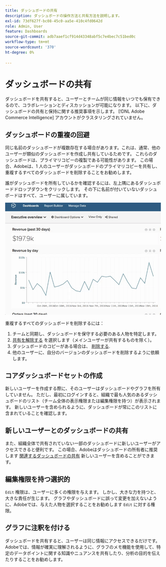 ```yaml
---
title: ダッシュボードの共有
description: ダッシュボードの操作方法と共有方法を説明します。
exl-id: 73df627f-bc08-45c0-aa5e-410c4fd0642d
role: Admin, User
feature: Dashboards
source-git-commit: adb7aaef1cf914d43348abf5c7e4bec7c51bed0c
workflow-type: tm+mt
source-wordcount: '370'
ht-degree: 0%

---
```


# ダッシュボードの共有

ダッシュボードを共有すると、ユーザーとチームが同じ情報をいつでも保有できるので、コラボレーションとディスカッションが可能になります。 以下に、ダッシュボードの共有と保持に関する推奨事項を示します。 [!DNL Adobe Commerce Intelligence] アカウントがクラスタリングされていません。

## ダッシュボードの重複の回避

同じ名前のダッシュボードが複数存在する場合があります。これは、通常、他のユーザーが類似のダッシュボードを作成し共有しているためです。 これらのダッシュボードは、プライマリコピーの複製である可能性があります。 この場合、Adobeは、1 人のユーザーがダッシュボードのプライマリコピーを共有し、重複するすべてのダッシュボードを削除することをお勧めします。

誰がダッシュボードを所有しているかを確認するには、左上隅にあるダッシュボードドロップダウンをクリックします。 その下に名前が付いていないダッシュボードはすべて、ユーザーに属しています。

![](../../mbi/assets/Dash_ownership.gif)

重複するすべてのダッシュボードを削除するには：

1. チームと同期し、ダッシュボードを保守する必要のある人物を特定します。
1. [共有を解除する](../data-user/dashboards/leave-dashboard.md) を選択します（メインユーザーが共有するものを除く）。
1. ダッシュボードのコピーがある場合は、 [削除する](../data-user/dashboards/deleting-dashboard.md).
1. 他のユーザーに、自分のバージョンのダッシュボードを削除するように依頼します。

## コアダッシュボードセットの作成

新しいユーザーを作成する際に、そのユーザーはダッシュボードやグラフを所有していません。 ただし、最初にログインすると、組織で最も人気のあるダッシュボードのリスト（チーム全体の表示権限または編集権限を持つ）が表示されます。 新しいユーザーを含められるように、ダッシュボードが常にこのリストに含まれていることを確認します。

## 新しいユーザーとのダッシュボードの共有

また、組織全体で共有されていない一部のダッシュボードに新しいユーザーがアクセスできると便利です。 この場合、Adobeはダッシュボードの所有者に推奨します [関連するダッシュボードの共有](../data-user/dashboards/share-dashboard-with-users.md) 新しいユーザーを含めることができます。

## 編集権限を持つ選択的

`Edit` 権限は、ユーザーに多くの権限を与えます。 しかし、大きな力を持つと、大きな責任が生じます。 グラフやダッシュボードに誤って変更を加えないように、Adobeでは、与えた人物を選択することをお勧めします `Edit` に対する権限。

## グラフに注釈を付ける

ダッシュボードを共有すると、ユーザーは同じ情報にアクセスできるだけです。 Adobeでは、情報が確実に理解されるように、グラフのメモ機能を使用して、特定のデータポイントに関する知識やニュアンスを共有したり、分析の目的を伝えたりすることをお勧めします。
